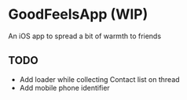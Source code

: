 # GoodFeelsApp (WIP)
An iOS app to spread a bit of warmth to friends

## TODO
- Add loader while collecting Contact list on thread
- Add mobile phone identifier